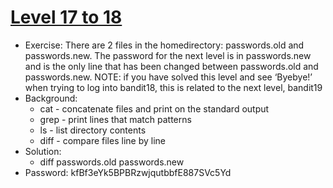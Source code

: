 # [Level 17 to 18](https://overthewire.org/wargames/bandit/bandit18.html)

- Exercise: There are 2 files in the homedirectory: passwords.old and passwords.new. The password for the next level is in passwords.new and is the only line that has been changed between passwords.old and passwords.new. NOTE: if you have solved this level and see ‘Byebye!’ when trying to log into bandit18, this is related to the next level, bandit19
- Background:
  - cat - concatenate files and print on the standard output
  - grep - print lines that match patterns
  - ls - list directory contents
  - diff - compare files line by line
- Solution:
  - diff passwords.old passwords.new
- Password: kfBf3eYk5BPBRzwjqutbbfE887SVc5Yd
